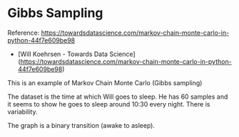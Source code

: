 # Gibbs Sampling
Reference:
https://towardsdatascience.com/markov-chain-monte-carlo-in-python-44f7e609be98
* [Will Koehrsen - Towards Data Science] (https://towardsdatascience.com/markov-chain-monte-carlo-in-python-44f7e609be98)

This is an example of Markov Chain Monte Carlo (Gibbs sampling)

The dataset is the time at which Will goes to sleep.  He has 60 samples and it seems to show he goes to sleep around 10:30 every night.  There is variability.

The graph is a binary transition (awake to asleep).
